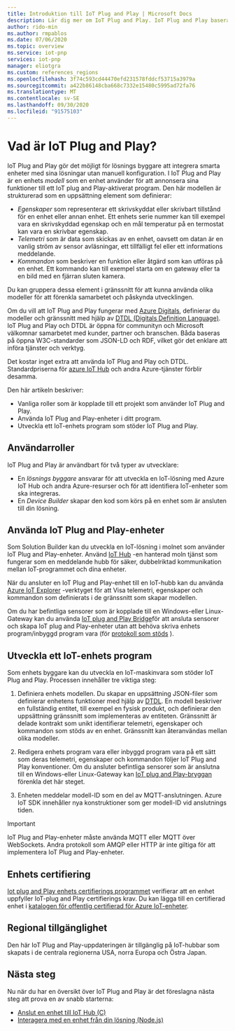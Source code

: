 ```yaml
---
title: Introduktion till IoT Plug and Play | Microsoft Docs
description: Lär dig mer om IoT Plug and Play. IoT Plug and Play baseras på ett öppet modellerings språk som gör det möjligt för smarta IoT-enheter att deklarera sina funktioner. IoT-enheter presenterar deklarationen, som kallas en enhets modell, när de ansluter till moln lösningar. Moln lösningen kan sedan automatiskt förstå enheten och börja interagera med den, utan att behöva skriva någon kod.
author: rido-min
ms.author: rmpablos
ms.date: 07/06/2020
ms.topic: overview
ms.service: iot-pnp
services: iot-pnp
manager: eliotgra
ms.custom: references_regions
ms.openlocfilehash: 3f74c593cd44470efd231578fddcf53715a3979a
ms.sourcegitcommit: a422b86148cba668c7332e15480c5995ad72fa76
ms.translationtype: MT
ms.contentlocale: sv-SE
ms.lasthandoff: 09/30/2020
ms.locfileid: "91575103"
---
```

# <a name="what-is-iot-plug-and-play"></a>Vad är IoT Plug and Play?

IoT Plug and Play gör det möjligt för lösnings byggare att integrera smarta enheter med sina lösningar utan manuell konfiguration. I IoT Plug and Play är en enhets _modell_ som en enhet använder för att annonsera sina funktioner till ett IoT plug and Play-aktiverat program. Den här modellen är strukturerad som en uppsättning element som definierar:

- _Egenskaper_ som representerar ett skrivskyddat eller skrivbart tillstånd för en enhet eller annan enhet. Ett enhets serie nummer kan till exempel vara en skrivskyddad egenskap och en mål temperatur på en termostat kan vara en skrivbar egenskap.
- _Telemetri_ som är data som skickas av en enhet, oavsett om datan är en vanlig ström av sensor avläsningar, ett tillfälligt fel eller ett informations meddelande.
- _Kommandon_ som beskriver en funktion eller åtgärd som kan utföras på en enhet. Ett kommando kan till exempel starta om en gateway eller ta en bild med en fjärran sluten kamera.

Du kan gruppera dessa element i gränssnitt för att kunna använda olika modeller för att förenkla samarbetet och påskynda utvecklingen.

Om du vill att IoT Plug and Play fungerar med [Azure Digitals](../digital-twins/about-digital-twins.md), definierar du modeller och gränssnitt med hjälp av [DTDL (Digitals Definition Language)](https://github.com/Azure/opendigitaltwins-dtdl). IoT Plug and Play och DTDL är öppna för communityn och Microsoft välkomnar samarbetet med kunder, partner och branschen. Båda baseras på öppna W3C-standarder som JSON-LD och RDF, vilket gör det enklare att införa tjänster och verktyg.

Det kostar inget extra att använda IoT Plug and Play och DTDL. Standardpriserna för [azure IoT Hub](../iot-hub/about-iot-hub.md) och andra Azure-tjänster förblir desamma.

Den här artikeln beskriver:

- Vanliga roller som är kopplade till ett projekt som använder IoT Plug and Play.
- Använda IoT Plug and Play-enheter i ditt program.
- Utveckla ett IoT-enhets program som stöder IoT Plug and Play.

## <a name="user-roles"></a>Användarroller

IoT Plug and Play är användbart för två typer av utvecklare:

- En _lösnings byggare_ ansvarar för att utveckla en IoT-lösning med Azure IoT Hub och andra Azure-resurser och för att identifiera IoT-enheter som ska integreras.
- En _Device Builder_ skapar den kod som körs på en enhet som är ansluten till din lösning.

## <a name="use-iot-plug-and-play-devices"></a>Använda IoT Plug and Play-enheter

Som Solution Builder kan du utveckla en IoT-lösning i molnet som använder IoT Plug and Play-enheter. Använd [IoT Hub](../iot-hub/about-iot-hub.md) -en hanterad moln tjänst som fungerar som en meddelande hubb för säker, dubbelriktad kommunikation mellan IoT-programmet och dina enheter.

När du ansluter en IoT Plug and Play-enhet till en IoT-hubb kan du använda [Azure IoT Explorer](./howto-use-iot-explorer.md) -verktyget för att Visa telemetri, egenskaper och kommandon som definierats i de gränssnitt som skapar modellen.

Om du har befintliga sensorer som är kopplade till en Windows-eller Linux-Gateway kan du använda [IoT plug and Play Bridge](./concepts-iot-pnp-bridge.md)för att ansluta sensorer och skapa IoT plug and Play-enheter utan att behöva skriva enhets program/inbyggd program vara (för [protokoll som stöds](./concepts-iot-pnp-bridge.md#supported-protocols-and-sensors) ).

## <a name="develop-an-iot-device-application"></a>Utveckla ett IoT-enhets program

Som enhets byggare kan du utveckla en IoT-maskinvara som stöder IoT Plug and Play. Processen innehåller tre viktiga steg:

1. Definiera enhets modellen. Du skapar en uppsättning JSON-filer som definierar enhetens funktioner med hjälp av [DTDL](https://github.com/Azure/opendigitaltwins-dtdl). En modell beskriver en fullständig entitet, till exempel en fysisk produkt, och definierar den uppsättning gränssnitt som implementeras av entiteten. Gränssnitt är delade kontrakt som unikt identifierar telemetri, egenskaper och kommandon som stöds av en enhet. Gränssnitt kan återanvändas mellan olika modeller.

1. Redigera enhets program vara eller inbyggd program vara på ett sätt som deras telemetri, egenskaper och kommandon följer IoT Plug and Play konventioner. Om du ansluter befintliga sensorer som är anslutna till en Windows-eller Linux-Gateway kan [IoT plug and Play-bryggan](./concepts-iot-pnp-bridge.md) förenkla det här steget.

1. Enheten meddelar modell-ID som en del av MQTT-anslutningen. Azure IoT SDK innehåller nya konstruktioner som ger modell-ID vid anslutnings tiden.

> [!Important]
> IoT Plug and Play-enheter måste använda MQTT eller MQTT över WebSockets. Andra protokoll som AMQP eller HTTP är inte giltiga för att implementera IoT Plug and Play-enheter.

## <a name="device-certification"></a>Enhets certifiering

[Iot plug and Play enhets certifierings programmet](howto-certify-device.md) verifierar att en enhet uppfyller IoT-plug and Play certifierings krav. Du kan lägga till en certifierad enhet i [katalogen för offentlig certifierad för Azure IoT-enheter](https://aka.ms/devicecatalog).

## <a name="regional-availability"></a>Regional tillgänglighet

Den här IoT Plug and Play-uppdateringen är tillgänglig på IoT-hubbar som skapats i de centrala regionerna USA, norra Europa och Östra Japan.

## <a name="next-steps"></a>Nästa steg

Nu när du har en översikt över IoT Plug and Play är det föreslagna nästa steg att prova en av snabb starterna:

- [Anslut en enhet till IoT Hub (C)](./quickstart-connect-device-c.md)
- [Interagera med en enhet från din lösning (Node.js)](./quickstart-service-node.md)

